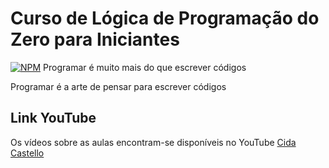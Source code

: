 # Curso de Lógica de Programação do Zero para Iniciantes
[![NPM](https://img.shields.io/npm/l/react)](https://github.com/cidacastello/curso-logica-programacao/blob/main/LICENSE)
Programar é muito mais do que escrever códigos

Programar é a arte de pensar para escrever códigos

## Link YouTube
Os vídeos sobre as aulas encontram-se disponíveis no YouTube
[Cida Castello](https://www.youtube.com/c/CidaCastello)
